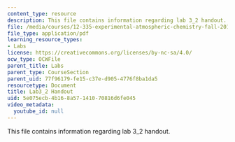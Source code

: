 ```yaml
---
content_type: resource
description: This file contains information regarding lab 3_2 handout.
file: /media/courses/12-335-experimental-atmospheric-chemistry-fall-2014/5e075ecb4b168a57141070816d6fe045_MIT12_335F14_Lab3_2.pdf
file_type: application/pdf
learning_resource_types:
- Labs
license: https://creativecommons.org/licenses/by-nc-sa/4.0/
ocw_type: OCWFile
parent_title: Labs
parent_type: CourseSection
parent_uid: 77f96179-fe15-c37e-d905-4776f8ba1da5
resourcetype: Document
title: Lab3_2 Handout
uid: 5e075ecb-4b16-8a57-1410-70816d6fe045
video_metadata:
  youtube_id: null
---
```

This file contains information regarding lab 3_2 handout.